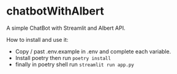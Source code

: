# chatbotWithAlbert

A simple ChatBot with Streamlit and Albert API.

How to install and use it:

* Copy / past .env.example in .env and complete each variable.
* Install poetry then run `poetry install`
* finally in poetry shell run `streamlit run app.py`


